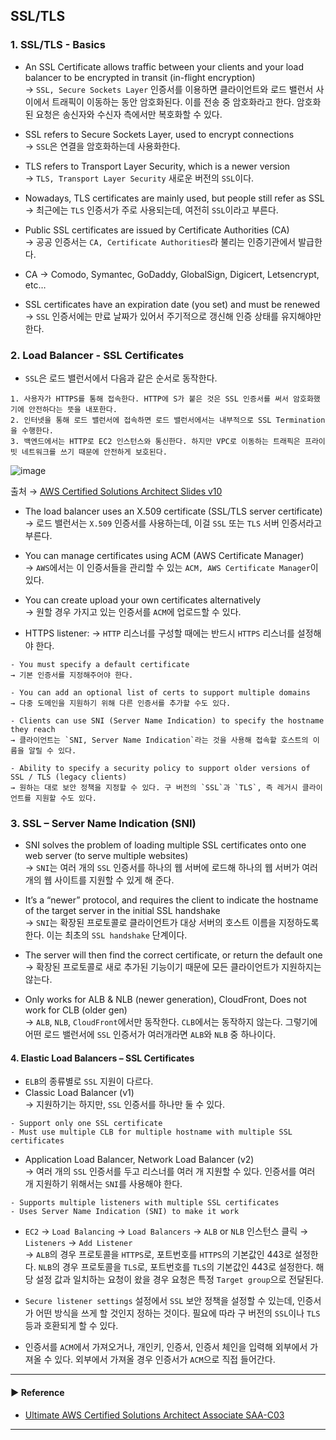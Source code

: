 ## SSL/TLS
### 1. SSL/TLS - Basics
- An SSL Certificate allows traffic between your clients and your load balancer to be encrypted in transit (in-flight encryption)  
→ `SSL, Secure Sockets Layer` 인증서를 이용하면 클라이언트와 로드 밸런서 사이에서 트래픽이 이동하는 동안 암호화된다. 이를 전송 중 암호화라고 한다.
암호화된 요청은 송신자와 수신자 측에서만 복호화할 수 있다.

- SSL refers to Secure Sockets Layer, used to encrypt connections  
→ `SSL`은 연결을 암호화하는데 사용화한다.

- TLS refers to Transport Layer Security, which is a newer version  
→ `TLS, Transport Layer Security` 새로운 버전의 `SSL`이다.

- Nowadays, TLS certificates are mainly used, but people still refer as SSL  
→ 최근에는 `TLS` 인증서가 주로 사용되는데, 여전히 `SSL`이라고 부른다.

- Public SSL certificates are issued by Certificate Authorities (CA)  
→ 공공 인증서는 `CA, Certificate Authorities`라 불리는 인증기관에서 발급한다.

- CA → Comodo, Symantec, GoDaddy, GlobalSign, Digicert, Letsencrypt, etc…

- SSL certificates have an expiration date (you set) and must be renewed  
→ `SSL` 인증서에는 만료 날짜가 있어서 주기적으로 갱신해 인증 상태를 유지해야만 한다.

### 2. Load Balancer - SSL Certificates
- `SSL`은 로드 밸런서에서 다음과 같은 순서로 동작한다.
~~~
1. 사용자가 HTTPS를 통해 접속한다. HTTP에 S가 붙은 것은 SSL 인증서를 써서 암호화했기에 안전하다는 뜻을 내포한다.
2. 인터넷을 통해 로드 밸런서에 접속하면 로드 밸런서에서는 내부적으로 SSL Termination을 수행한다.
3. 백엔드에서는 HTTP로 EC2 인스턴스와 통신한다. 하지만 VPC로 이동하는 트래픽은 프라이빗 네트워크를 쓰기 때문에 안전하게 보호된다.
~~~

![image](https://user-images.githubusercontent.com/97398071/233822532-4c14bdfa-be8b-4c28-a0ff-2993bde8f98f.png)

출처 → [AWS Certified Solutions Architect Slides v10](https://courses.datacumulus.com/downloads/certified-solutions-architect-pn9/)

- The load balancer uses an X.509 certificate (SSL/TLS server certificate)  
→ 로드 밸런서는 `X.509` 인증서를 사용하는데, 이걸 `SSL` 또는 `TLS` 서버 인증서라고 부른다.

- You can manage certificates using ACM (AWS Certificate Manager)  
→ `AWS`에서는 이 인증서들을 관리할 수 있는 `ACM, AWS Certificate Manager`이 있다.

- You can create upload your own certificates alternatively  
→ 원할 경우 가지고 있는 인증서를 `ACM`에 업로드할 수 있다.

- HTTPS listener:
→ `HTTP` 리스너를 구성할 때에는 반드시 `HTTPS` 리스너를 설정해야 한다.
~~~
- You must specify a default certificate  
→ 기본 인증서를 지정해주어야 한다. 

- You can add an optional list of certs to support multiple domains  
→ 다중 도메인을 지원하기 위해 다른 인증서를 추가할 수도 있다.

- Clients can use SNI (Server Name Indication) to specify the hostname they reach  
→ 클라이언트는 `SNI, Server Name Indication`라는 것을 사용해 접속할 호스트의 이름을 알릴 수 있다.

- Ability to specify a security policy to support older versions of SSL / TLS (legacy clients)  
→ 원하는 대로 보안 정책을 지정할 수 있다. 구 버전의 `SSL`과 `TLS`, 즉 레거시 클라이언트를 지원할 수도 있다.
~~~
 
### 3. SSL – Server Name Indication (SNI)
- SNI solves the problem of loading multiple SSL certificates onto one web server (to serve multiple websites)  
→ `SNI`는 여러 개의 `SSL` 인증서를 하나의 웹 서버에 로드해 하나의 웹 서버가 여러 개의 웹 사이트를 지원할 수 있게 해 준다.

- It’s a “newer” protocol, and requires the client to indicate the hostname of the target server in the initial SSL handshake  
→ `SNI`는 확장된 프로토콜로 클라이언트가 대상 서버의 호스트 이름을 지정하도록 한다. 이는 최초의 `SSL handshake` 단계이다.

- The server will then find the correct certificate, or return the default one  
→ 확장된 프로토콜로 새로 추가된 기능이기 때문에 모든 클라이언트가 지원하지는 않는다.
 
- Only works for ALB & NLB (newer generation), CloudFront, Does not work for CLB (older gen)  
→ `ALB`, `NLB`, `CloudFront`에서만 동작한다. `CLB`에서는 동작하지 않는다. 
그렇기에 어떤 로드 밸런서에 `SSL` 인증서가 여러개라면 `ALB`와 `NLB` 중 하나이다.

#### 4. Elastic Load Balancers – SSL Certificates
- `ELB`의 종류별로 `SSL` 지원이 다르다.
- Classic Load Balancer (v1)  
→ 지원하기는 하지만, `SSL` 인증서를 하나만 둘 수 있다.
~~~
- Support only one SSL certificate
- Must use multiple CLB for multiple hostname with multiple SSL certificates
~~~

- Application Load Balancer, Network Load Balancer (v2)  
→ 여러 개의 `SSL` 인증서를 두고 리스너를 여러 개 지원할 수 있다. 인증서를 여러 개 지원하기 위해서는 `SNI`를 사용해야 한다.
~~~
- Supports multiple listeners with multiple SSL certificates
- Uses Server Name Indication (SNI) to make it work
~~~

- `EC2` → `Load Balancing` → `Load Balancers` → `ALB` or `NLB` 인스턴스  클릭 → `Listeners` → `Add Listener`  
→ `ALB`의 경우 프로토콜을 `HTTPS`로, 포트번호를 `HTTPS`의 기본값인 443로 설정한다. `NLB`의 경우 프로토콜을 `TLS`로, 포트번호를 `TLS`의 기본값인 443로 설정한다.
해당 설정 값과 일치하는 요청이 왔을 경우 요청은 특정 `Target group`으로 전달된다.

- `Secure listener settings` 설정에서 `SSL` 보안 정책을 설정할 수 있는데, 인증서가 어떤 방식을 쓰게 할 것인지 정하는 것이다.
필요에 따라 구 버전의 `SSL`이나 `TLS` 등과 호환되게 할 수 있다.

- 인증서를 `ACM`에서 가져오거나, 개인키, 인증서, 인증서 체인을 입력해 외부에서 가져올 수 있다. 외부에서 가져올 경우 인증서가 `ACM`으로 직접 들어간다.

---
#### ▶ Reference
- [Ultimate AWS Certified Solutions Architect Associate SAA-C03](https://www.udemy.com/course/aws-certified-solutions-architect-associate-saa-c03/)
---
